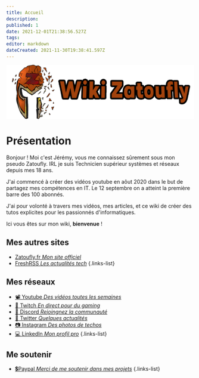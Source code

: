 ```yaml
---
title: Accueil
description: 
published: 1
date: 2021-12-01T21:38:56.527Z
tags: 
editor: markdown
dateCreated: 2021-11-30T19:38:41.597Z
---
```


![wiki-banner.png](/wiki-banner.png)

# Présentation
Bonjour ! Moi c'est Jérémy, vous me connaissez sûrement sous mon pseudo Zatoufly.
IRL je suis Technicien supérieur systèmes et réseaux depuis mes 18 ans.

J'ai commencé à créer des vidéos youtube en aôut 2020 dans le but de partagez mes compétences en IT. Le 12 septembre on a atteint la première barre des 100 abonnés.

J'ai pour volonté à travers mes vidéos, mes articles, et ce wiki de créer des tutos explicites pour les passionnés d'informatiques.

Ici vous êtes sur mon wiki, **bienvenue** !

## Mes autres sites
- [Zatoufly.fr *Mon site officiel*](https://zatoufly.fr)
- [FreshRSS *Les actualités tech*](https://news.zatoufly.fr)
{.links-list}

## Mes réseaux
- [📽️ Youtube *Des vidéos toutes les semaines*](https://www.youtube.com/c/Zatoufly)
- [🔴 Twitch *En direct pour du gaming*](https://twitch.tv/zatoufly)
- [👥 Discord *Rejoingnez la communauté*](http://discord.zatoufly.fr)
- [🐤 Twitter *Quelques actualités*](https://twitter.com/zatoufly)
- [📷 Instagram *Des photos de techos*](https://www.instagram.com/zatoufly_)
- [💻 LinkedIn *Mon profil pro*](https://www.linkedin.com/in/taunay-jeremy)
{.links-list}

## Me soutenir
- [💲Paypal *Merci de me soutenir dans mes projets*](https://www.paypal.com/paypalme/zatoufly?locale.x=fr_FR)
{.links-list}